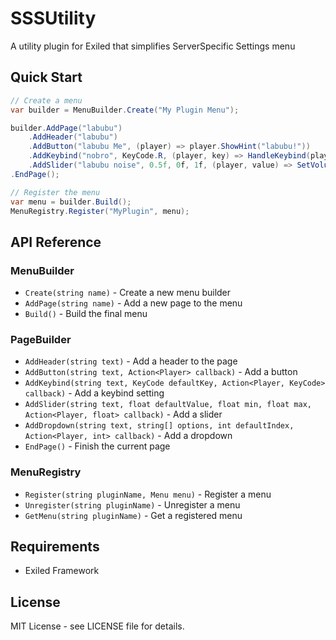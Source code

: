 # SSSUtility

A utility plugin for Exiled that simplifies ServerSpecific Settings menu

## Quick Start

```csharp
// Create a menu
var builder = MenuBuilder.Create("My Plugin Menu");

builder.AddPage("labubu")
    .AddHeader("labubu")
    .AddButton("labubu Me", (player) => player.ShowHint("labubu!"))
    .AddKeybind("nobro", KeyCode.R, (player, key) => HandleKeybind(player, key))
    .AddSlider("labubu noise", 0.5f, 0f, 1f, (player, value) => SetVolume(player, value))
.EndPage();

// Register the menu
var menu = builder.Build();
MenuRegistry.Register("MyPlugin", menu);
```

## API Reference

### MenuBuilder

- `Create(string name)` - Create a new menu builder
- `AddPage(string name)` - Add a new page to the menu
- `Build()` - Build the final menu

### PageBuilder

- `AddHeader(string text)` - Add a header to the page
- `AddButton(string text, Action<Player> callback)` - Add a button
- `AddKeybind(string text, KeyCode defaultKey, Action<Player, KeyCode> callback)` - Add a keybind setting
- `AddSlider(string text, float defaultValue, float min, float max, Action<Player, float> callback)` - Add a slider
- `AddDropdown(string text, string[] options, int defaultIndex, Action<Player, int> callback)` - Add a dropdown
- `EndPage()` - Finish the current page

### MenuRegistry

- `Register(string pluginName, Menu menu)` - Register a menu
- `Unregister(string pluginName)` - Unregister a menu
- `GetMenu(string pluginName)` - Get a registered menu

## Requirements

- Exiled Framework

## License

MIT License - see LICENSE file for details.